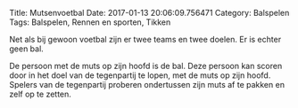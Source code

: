 Title: Mutsenvoetbal
Date: 2017-01-13 20:06:09.756471
Category: Balspelen
Tags: Balspelen, Rennen en sporten, Tikken

Net als bij gewoon voetbal zijn er twee teams en twee doelen. Er is echter geen bal.

De persoon met de muts op zijn hoofd is de bal. Deze persoon kan scoren door in het doel van de tegenpartij te lopen, met de muts op zijn hoofd. Spelers van de tegenpartij proberen ondertussen zijn muts af te pakken en zelf op te zetten.